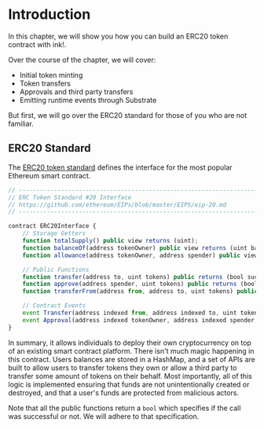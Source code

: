 Introduction
===

In this chapter, we will show you how you can build an ERC20 token contract with ink!.

Over the course of the chapter, we will cover:

- Initial token minting
- Token transfers
- Approvals and third party transfers
- Emitting runtime events through Substrate

But first, we will go over the ERC20 standard for those of you who are not familiar.

## ERC20 Standard

The [ERC20 token standard](https://eips.ethereum.org/EIPS/eip-20) defines the interface for the most popular Ethereum smart contract.

```javascript
// ----------------------------------------------------------------------------
// ERC Token Standard #20 Interface
// https://github.com/ethereum/EIPs/blob/master/EIPS/eip-20.md
// ----------------------------------------------------------------------------

contract ERC20Interface {
    // Storage Getters
    function totalSupply() public view returns (uint);
    function balanceOf(address tokenOwner) public view returns (uint balance);
    function allowance(address tokenOwner, address spender) public view returns (uint remaining);

    // Public Functions
    function transfer(address to, uint tokens) public returns (bool success);
    function approve(address spender, uint tokens) public returns (bool success);
    function transferFrom(address from, address to, uint tokens) public returns (bool success);

    // Contract Events
    event Transfer(address indexed from, address indexed to, uint tokens);
    event Approval(address indexed tokenOwner, address indexed spender, uint tokens);
}
```

In summary, it allows individuals to deploy their own cryptocurrency on top of an existing smart contract platform. There isn't much magic happening in this contract. Users balances are stored in a HashMap, and a set of APIs are built to allow users to transfer tokens they own or allow a third party to transfer some amount of tokens on their behalf. Most importantly, all of this logic is implemented ensuring that funds are not unintentionally created or destroyed, and that a user's funds are protected from malicious actors.

Note that all the public functions return a `bool` which specifies if the call was successful or not. We will adhere to that specification.
